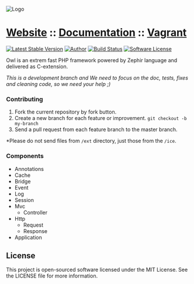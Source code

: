 ![Logo](http://owl.dmtry.me/img/repository.png "Owl Framework")

# [Website](http://owl.dmtry.me/) :: [Documentation](http://docs.owl.dmtry.me/) :: [Vagrant](https://github.com/owl-framework/vagrant)

[![Latest Stable Version](http://img.shields.io/packagist/v/owl/owl.svg?style=flat)](https://packagist.org/packages/owl/owl)
[![Author](http://img.shields.io/badge/author-@ovr-blue.svg?style=flat-square)](https://twitter.com/ovrweb)
[![Build Status](https://img.shields.io/travis/owl-framework/owl/master.svg?style=flat-square)](https://travis-ci.org/owl-framework/owl)
[![Software License](https://img.shields.io/badge/license-MIT-brightgreen.svg?style=flat-square)](LICENSE.md)

Owl is an extrem fast PHP framework powered by Zephir language and delivered as C-extension.

*This is a development branch and We need to focus on the doc, tests, fixes and cleaning code, so we need your help ;)*

### Contributing

1. Fork the current repository by fork button.
2. Create a new branch for each feature or improvement. `git checkout -b my-branch`
3. Send a pull request from each feature branch to the master branch.

*Please do not send files from `/ext` directory, just those from the `/ice`.

### Components

- Annotations
- Cache
- Bridge
- Event
- Log
- Session
- Mvc
    * Controller
- Http
    * Request
    * Response
- Application

License
-------

This project is open-sourced software licensed under the MIT License. See the LICENSE file for more information.
